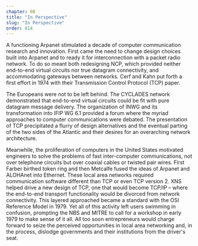 ```yaml
---
chapter: 08
title: "In Perspective"
slug: "In Perspective"
order: 814
---
```


A functioning Arpanet stimulated a decade of computer communication research and innovation. First came the need to change design choices built into Arpanet and to ready it for interconnection with a packet radio network. To do so meant both redesigning NCP, which provided neither end-to-end virtual circuits nor true datagram connectivity, and accommodating gateways between networks. Cerf and Kahn put forth a first effort in 1974 with their Transmission Control Protocol (TCP) paper.

The Europeans were not to be left behind. The CYCLADES network demonstrated that end-to-end virtual circuits could be fit with pure datagram message delivery. The organization of INWG and its transformation into IFIP WG 6.1 provided a forum where the myriad approaches to computer communications were debated. The presentation of TCP precipitated a flurry of design alternatives and the eventual parting of the two sides of the Atlantic and their desires for an overarching network architecture.

Meanwhile, the proliferation of computers in the United States motivated engineers to solve the problems of fast inter-computer communications, not over telephone circuits but over coaxial cables or twisted pair wires. First Farber birthed token ring and then Metcalfe fused the ideas of Arpanet and ALOHAnet into Ethernet. These local area networks required communication software different than TCP or even TCP version 2. XNS helped drive a new design of TCP, one that would become TCP/IP – where the end-to-end transport functionality would be divorced from network connectivity. This layered approached became a standard with the OSI Reference Model in 1979. Yet all of this activity left users swimming in confusion, prompting the NBS and MITRE to call for a workshop in early 1979 to make sense of it all. All too soon entrepreneurs would charge forward to seize the perceived opportunities in local area networking and, in the process, dislodge governments and their institutions from the driver's seat.
